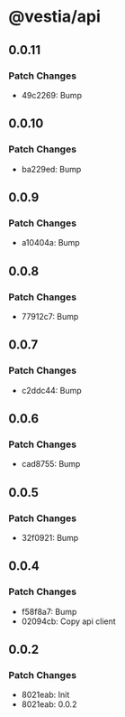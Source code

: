 # @vestia/api

## 0.0.11

### Patch Changes

- 49c2269: Bump

## 0.0.10

### Patch Changes

- ba229ed: Bump

## 0.0.9

### Patch Changes

- a10404a: Bump

## 0.0.8

### Patch Changes

- 77912c7: Bump

## 0.0.7

### Patch Changes

- c2ddc44: Bump

## 0.0.6

### Patch Changes

- cad8755: Bump

## 0.0.5

### Patch Changes

- 32f0921: Bump

## 0.0.4

### Patch Changes

- f58f8a7: Bump
- 02094cb: Copy api client

## 0.0.2

### Patch Changes

- 8021eab: Init
- 8021eab: 0.0.2
